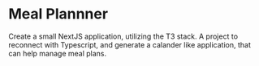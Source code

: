 # Meal Plannner

Create a small NextJS application, utilizing the T3 stack. 
A project to reconnect with Typescript, and generate a calander like application, that can help manage meal plans.